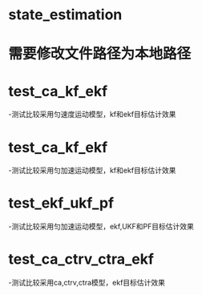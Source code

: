 # state_estimation

# 需要修改文件路径为本地路径

# test_ca_kf_ekf
-测试比较采用匀速度运动模型，kf和ekf目标估计效果

# test_ca_kf_ekf
-测试比较采用匀加速运动模型，kf和ekf目标估计效果

# test_ekf_ukf_pf
-测试比较采用匀加速运动模型，ekf,UKF和PF目标估计效果

# test_ca_ctrv_ctra_ekf
-测试比较采用ca,ctrv,ctra模型，ekf目标估计效果

